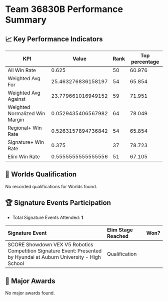 # Team 36830B Performance Summary

## 📈 Key Performance Indicators
| KPI | Value | Rank | Top percentage |
| --- | ----- | ---- | ----- |
| All Win Rate | 0.625 | 50 | 60.976 |
| Weighted Avg For | 25.463276836158197 | 54 | 65.854 |
| Weighted Avg Against | 23.779661016949152 | 59 | 71.951 |
| Weighted Normalized Win Margin | 0.0529435406567982 | 64 | 78.049 |
| Regional+ Win Rate | 0.5263157894736842 | 54 | 65.854 |
| Signature+ Win Rate | 0.375 | 37 | 78.723 |
| Elim Win Rate | 0.5555555555555556 | 51 | 67.105 |


## 🎯 Worlds Qualification
No recorded qualifications for Worlds found.

## 🏆 Signature Events Participation
- Total Signature Events Attended: **1**

| Signature Event | Elim Stage Reached | Won? |
|:----------------|:-------------------|:----|
| SCORE Showdown VEX V5 Robotics Competition Signature Event: Presented by Hyundai at Auburn University - High School | Qualification |  |


## 🥇 Major Awards
No major awards found.
